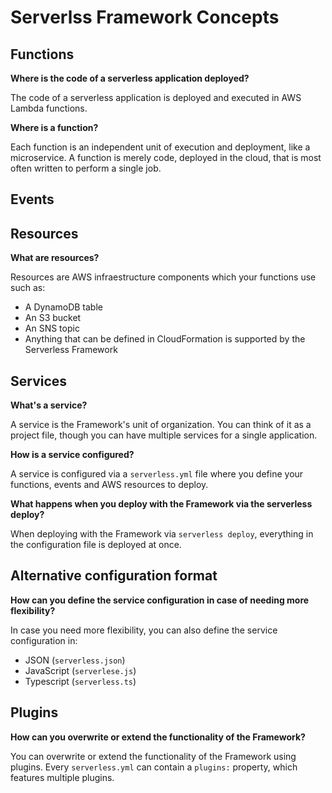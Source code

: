 # Serverlss Framework Concepts

## Functions

**Where is the code of a serverless application deployed?**

The code of a serverless application is deployed and executed in AWS Lambda functions.

**Where is a function?**

Each function is an independent unit of execution and deployment, like a microservice.
A function is merely code, deployed in the cloud, that is most often written to perform a single job.

## Events

## Resources

**What are resources?**

Resources are AWS infraestructure components which your functions use such as:

* A DynamoDB table
* An S3 bucket
* An SNS topic
* Anything that can be defined in CloudFormation is supported by the Serverless Framework

## Services

**What's a service?**

A service is the Framework's unit of organization. You can think of it as a project file, though you can have multiple services for a single application.

**How is a service configured?**

A service is configured via a `serverless.yml` file where you define your functions, events and AWS resources to deploy.

**What happens when you deploy with the Framework via the serverless deploy?**

When deploying with the Framework via `serverless deploy`, everything in the configuration file is deployed at once.

## Alternative configuration format

**How can you define the service configuration in case of needing more flexibility?**

In case you need more flexibility, you can also define the service configuration in:

* JSON (`serverless.json`)
* JavaScript (`serverlese.js`)
* Typescript (`serverless.ts`)

## Plugins

**How can you overwrite or extend the functionality of the Framework?**

You can overwrite or extend the functionality of the Framework using plugins. Every `serverless.yml` can contain a `plugins:` property, which features multiple plugins.

